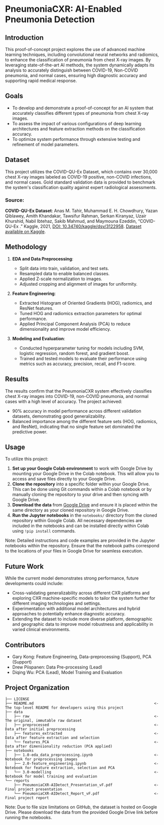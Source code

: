 # PneumoniaCXR: AI-Enabled Pneumonia Detection

## Introduction

This proof-of-concept project explores the use of advanced machine learning techniques, including convolutional neural networks and radiomics, to enhance the classification of pneumonia from chest X-ray images. By leveraging state-of-the-art AI methods, the system dynamically adapts its analysis to accurately distinguish between COVID-19, Non-COVID pneumonia, and normal cases, ensuring high diagnostic accuracy and supporting rapid medical response.

## Goals

- To develop and demonstrate a proof-of-concept for an AI system that accurately classifies different types of pneumonia from chest X-ray images.
- To assess the impact of various configurations of deep learning architectures and feature extraction methods on the classification accuracy.
- To optimize system performance through extensive testing and refinement of model parameters.

## Dataset

This project utilizes the COVID-QU-Ex Dataset, which contains over 30,000 chest X-ray images labeled as COVID-19 positive, non-COVID infections, and normal cases. Gold standard validation data is provided to benchmark the system's classification quality against expert radiological assessments.

### Source:
**COVID-QU-Ex Dataset**: Anas M. Tahir, Muhammad E. H. Chowdhury, Yazan Qiblawey, Amith Khandakar, Tawsifur Rahman, Serkan Kiranyaz, Uzair Khurshid, Nabil Ibtehaz, Sakib Mahmud, and Maymouna Ezeddin, “COVID-QU-Ex .” Kaggle, 2021, [DOI: 10.34740/kaggle/dsv/3122958](https://doi.org/10.34740/kaggle/dsv/3122958). [Dataset available on Kaggle](https://www.kaggle.com/datasets/anasmohammedtahir/covidqu).

## Methodology

1. **EDA and Data Preprocessing**:
   - Split data into train, validation, and test sets.
   - Resampled data to enable balanced classes.
   - Applied Z-scale normalization to images.
   - Adjusted cropping and alignment of images for uniformity.

2. **Feature Engineering**:
   - Extracted Histogram of Oriented Gradients (HOG), radiomics, and ResNet features.
   - Tuned HOG and radiomics extraction parameters for optimal performance.
   - Applied Principal Component Analysis (PCA) to reduce dimensionality and improve model efficiency.

3. **Modeling and Evaluation**:
   - Conducted hyperparameter tuning for models including SVM, logistic regression, random forest, and gradient boost.
   - Trained and tested models to evaluate their performance using metrics such as accuracy, precision, recall, and F1-score.

## Results

The results confirm that the PneumoniaCXR system effectively classifies chest X-ray images into COVID-19, non-COVID pneumonia, and normal cases with a high level of accuracy. The project achieved:
- 90% accuracy in model performance across different validation datasets, demonstrating good generalizability.
- Balanced importance among the different feature sets (HOG, radiomics, and ResNet), indicating that no single feature set dominated the predictive power.

## Usage

To utilize this project:
1. **Set up your Google Colab environment** to work with Google Drive by mounting your Google Drive in the Colab notebook. This will allow you to access and save files directly to your Google Drive.
2. **Clone the repository** into a specific folder within your Google Drive. This can be done using Git commands within a Colab notebook or by manually cloning the repository to your drive and then syncing with Google Drive.
3. **Download the data** from [Google Drive](https://drive.google.com/drive/folders/1Q44uT-VRO5vdfUt8FB4HovXdvRvj8SBd?usp=sharing) and ensure it is placed within the same directory as your cloned repository in Google Drive.
4. **Run the Jupyter notebooks** in the `notebooks/` directory from the cloned repository within Google Colab. All necessary dependencies are included in the notebooks and can be installed directly within Colab using `!pip install` commands.

Note: Detailed instructions and code examples are provided in the Jupyter notebooks within the repository. Ensure that the notebook paths correspond to the locations of your files in Google Drive for seamless execution.

## Future Work

While the current model demonstrates strong performance, future developments could include:
- Cross-validating generalizability across different CXR platforms and exploring CXR machine-specific models to tailor the system further for different imaging technologies and settings.
- Experimentation with additional model architectures and hybrid approaches to potentially enhance diagnostic accuracy.
- Extending the dataset to include more diverse platform, demographic and geographic data to improve model robustness and applicability in varied clinical environments.

## Contributors
- Gary Kong: Feature Engineering, Data-preprocessing (Support), PCA (Support)
- Drew Piispanen: Data Pre-processing (Lead)
- Diqing Wu: PCA (Lead), Model Training and Evaluation

## Project Organization

    ├── LICENSE
    ├── README.md                                                       <- The top-level README for developers using this project
    ├── data
    │   ├── raw                                                         <- The original, immutable raw dataset
    │   ├── preprocessed                                                <- Data after initial preprocessing
    │   ├── features_extracted                                          <- Data after feature extraction and selection
    │   └── features_PCA                                                <- Data after dimensionality reduction (PCA applied)
    ├── notebooks
    │   ├── 1.0-eda_data_preprocessing.ipynb                            <- Notebook for preprocessing images 
    │   ├── 2.0-feature_engineering.ipynb                               <- Notebook for feature extraction, selection and PCA
    │   └── 3.0-modelling                                               <- Notebook for model training and evaluation
    └── reports
        ├── PneumoniaCXR-AIDetect_Presentation_vF.pdf                   <- Final project presentation
        └── PneumoniaCXR-AIDetect_Report_vF.pdf                         <- Final project report

Note: Due to file size limitations on GitHub, the dataset is hosted on Google Drive. Please download the data from the provided Google Drive link before running the notebooks.

